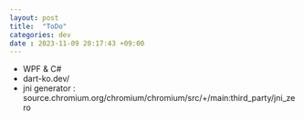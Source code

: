 ```yaml
---
layout: post
title:  "ToDo"
categories: dev
date : 2023-11-09 20:17:43 +09:00
---
```


- WPF & C#
- dart-ko.dev/
- jni generator : source.chromium.org/chromium/chromium/src/+/main:third_party/jni_zero
